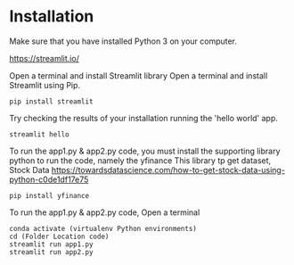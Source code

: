 # Installation 

Make sure that you have installed Python 3 on your computer.

https://streamlit.io/

Open a terminal and install Streamlit library Open a terminal and install Streamlit using Pip. 
```script
pip install streamlit 
```

Try checking the results of your installation running the 'hello world' app.
```script
streamlit hello 
```

To run the app1.py & app2.py code, you must install the supporting library python to run the code, namely the yfinance 
This library tp get dataset, Stock Data
https://towardsdatascience.com/how-to-get-stock-data-using-python-c0de1df17e75
```script
pip install yfinance
```

To run the app1.py & app2.py code, Open a terminal 
```script
conda activate (virtualenv Python environments)
cd (Folder Location code)
streamlit run app1.py
streamlit run app2.py
```
